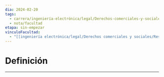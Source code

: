 ```yaml
---
dia: 2024-02-20
tags:
  - carrera/ingeniería-electrónica/legal/Derechos-comerciales-y-sociales
  - nota/facultad
etapa: sin-empezar
vinculoFacultad:
  - "[[ingeniería electrónica/legal/Derechos comerciales y sociales/Resumen.md]]"
---
```

# Definición
---
